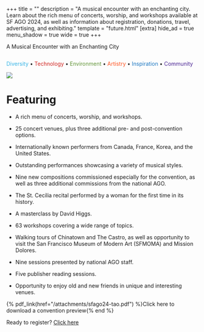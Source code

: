 +++
title = ""
description = "A musical encounter with an enchanting city. Learn about the rich menu of concerts, worship, and workshops available at SF AGO 2024, as well as information about registration, donations, travel, advertising, and exhibiting."
template = "future.html"
[extra]
hide_ad = true
menu_shadow = true
wide = true
+++

<div class="home-outer">

<div class="home-title">
<div>

<p class="title">A Musical Encounter with an Enchanting City</p>
<img class="framed-photo" alt="" src="/img/streetcar.jpg">

</div>
</div>

<div class="home-below">
<div>

<p class="values">
<span style="color:#3AB5E6">Diversity</span> •
<span style="color:#D02824">Technology</span> •
<span style="color:#64963B">Environment</span> • 
<span style="color:#FF5624">Artistry</span> • 
<span style="color:#1E78C2">Inspiration</span> • 
<span style="color:#4C2795">Community</span> 
</p>

<div class="ad mobile midpage">
  <div class="ad-container mobile"><img src="/img/premium-ad-space.png"></div>
</div>

# Featuring

* A rich menu of concerts, worship, and workshops.

* 25 concert venues, plus three additional pre- and post-convention options.

* Internationally known performers from Canada, France, Korea, and the United States.

* Outstanding performances showcasing a variety of musical styles.

* Nine new compositions commissioned especially for the convention, as well as three additional commissions from the national AGO.

* The St. Cecilia recital performed by a woman for the first time in its history.

* A masterclass by David Higgs.

* 63 workshops covering a wide range of topics.

* Walking tours of Chinatown and The Castro, as well as opportunity to visit the San Francisco Museum of Modern Art (SFMOMA) and Mission Dolores.

* Nine sessions presented by national AGO staff.

* Five publisher reading sessions.

* Opportunity to enjoy old and new friends in unique and interesting venues.

<p>

{% pdf_link(href="/attachments/sfago24-tao.pdf") %}Click here to download a convention preview{% end %}

</p>

Ready to register? [Click here](@/future/register.md)

</div>
</div>

</div>
